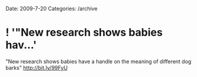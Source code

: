 Date: 2009-7-20
Categories: /archive

# ! '"New research shows babies hav...'

"New research shows babies have a handle on the meaning of different dog barks"  <a href="http://bit.ly/99FyU" rel="nofollow">http://bit.ly/99FyU</a>
